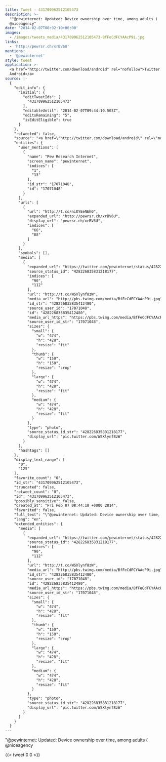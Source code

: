 ```yaml
---
title: Tweet - 431709962512105473
description: >-
  ""@pewinternet: Updated: Device ownership over time, among adults ( 
  @niceagency"
date: '2014-02-07T08:02:10+00:00'
images:
  - /images/tweets_media/431709962512105473-BfFeCdFCYAAcP9i.jpg
links:
  - 'http://pewrsr.ch/xrBV6U'
mentions:
  - '@pewinternet'
style: tweet
application: >-
  <a href="http://twitter.com/download/android" rel="nofollow">Twitter for
  Android</a>
source: |-
  {
    "edit_info": {
      "initial": {
        "editTweetIds": [
          "431709962512105473"
        ],
        "editableUntil": "2014-02-07T09:44:10.503Z",
        "editsRemaining": "5",
        "isEditEligible": true
      }
    },
    "retweeted": false,
    "source": "<a href=\"http://twitter.com/download/android\" rel=\"nofollow\">Twitter for Android</a>",
    "entities": {
      "user_mentions": [
        {
          "name": "Pew Research Internet",
          "screen_name": "pewinternet",
          "indices": [
            "1",
            "13"
          ],
          "id_str": "17071048",
          "id": "17071048"
        }
      ],
      "urls": [
        {
          "url": "http://t.co/niOYEeNEh0",
          "expanded_url": "http://pewrsr.ch/xrBV6U",
          "display_url": "pewrsr.ch/xrBV6U",
          "indices": [
            "66",
            "88"
          ]
        }
      ],
      "symbols": [],
      "media": [
        {
          "expanded_url": "https://twitter.com/pewinternet/status/428226835831218177/photo/1",
          "source_status_id": "428226835831218177",
          "indices": [
            "90",
            "112"
          ],
          "url": "http://t.co/WSXlynf8zW",
          "media_url": "http://pbs.twimg.com/media/BfFeCdFCYAAcP9i.jpg",
          "id_str": "428226835835412480",
          "source_user_id": "17071048",
          "id": "428226835835412480",
          "media_url_https": "https://pbs.twimg.com/media/BfFeCdFCYAAcP9i.jpg",
          "source_user_id_str": "17071048",
          "sizes": {
            "small": {
              "w": "474",
              "h": "428",
              "resize": "fit"
            },
            "thumb": {
              "w": "150",
              "h": "150",
              "resize": "crop"
            },
            "large": {
              "w": "474",
              "h": "428",
              "resize": "fit"
            },
            "medium": {
              "w": "474",
              "h": "428",
              "resize": "fit"
            }
          },
          "type": "photo",
          "source_status_id_str": "428226835831218177",
          "display_url": "pic.twitter.com/WSXlynf8zW"
        }
      ],
      "hashtags": []
    },
    "display_text_range": [
      "0",
      "125"
    ],
    "favorite_count": "0",
    "id_str": "431709962512105473",
    "truncated": false,
    "retweet_count": "0",
    "id": "431709962512105473",
    "possibly_sensitive": false,
    "created_at": "Fri Feb 07 08:44:10 +0000 2014",
    "favorited": false,
    "full_text": "\"@pewinternet: Updated: Device ownership over time, among adults (http://t.co/niOYEeNEh0) http://t.co/WSXlynf8zW\" @niceagency",
    "lang": "en",
    "extended_entities": {
      "media": [
        {
          "expanded_url": "https://twitter.com/pewinternet/status/428226835831218177/photo/1",
          "source_status_id": "428226835831218177",
          "indices": [
            "90",
            "112"
          ],
          "url": "http://t.co/WSXlynf8zW",
          "media_url": "http://pbs.twimg.com/media/BfFeCdFCYAAcP9i.jpg",
          "id_str": "428226835835412480",
          "source_user_id": "17071048",
          "id": "428226835835412480",
          "media_url_https": "https://pbs.twimg.com/media/BfFeCdFCYAAcP9i.jpg",
          "source_user_id_str": "17071048",
          "sizes": {
            "small": {
              "w": "474",
              "h": "428",
              "resize": "fit"
            },
            "thumb": {
              "w": "150",
              "h": "150",
              "resize": "crop"
            },
            "large": {
              "w": "474",
              "h": "428",
              "resize": "fit"
            },
            "medium": {
              "w": "474",
              "h": "428",
              "resize": "fit"
            }
          },
          "type": "photo",
          "source_status_id_str": "428226835831218177",
          "display_url": "pic.twitter.com/WSXlynf8zW"
        }
      ]
    }
  }
---
```

"[@pewinternet](https://twitter.com/@pewinternet): Updated: Device ownership over time, among adults (  @niceagency
    
{{< tweet 0 0 >}}
    
